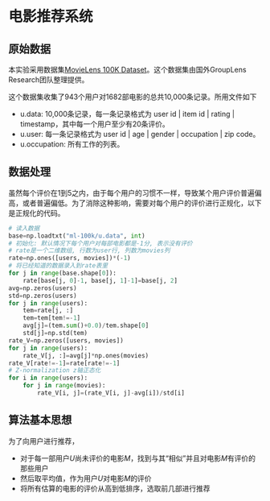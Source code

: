 # 电影推荐系统

## 原始数据

本实验采用数据集[MovieLens 100K Dataset](http://grouplens.org/datasets/movielens/)。这个数据集由国外GroupLens Research团队整理提供。 

这个数据集收集了943个用户对1682部电影的总共10,000条记录。所用文件如下

- u.data: 10,000条记录，每一条记录格式为 user id | item id | rating | timestamp，其中每一个用户至少有20条评价。
- u.user: 每一条记录格式为 user id | age | gender | occupation | zip code。
- u.occupation: 所有工作的列表。



## 数据处理

虽然每个评价在1到5之内，由于每个用户的习惯不一样，导致某个用户评价普遍偏高，或者普遍偏低。为了消除这种影响，需要对每个用户的评价进行正规化，以下是正规化的代码。

```python
# 读入数据
base=np.loadtxt("ml-100k/u.data", int)
# 初始化: 默认情况下每个用户对每部电影都是-1分, 表示没有评价
# rate是一个二维数组, 行数为user行, 列数为movies列
rate=np.ones([users, movies])*(-1)
# 将已经知道的数据录入到rate表里
for j in range(base.shape[0]):
    rate[base[j, 0]-1, base[j, 1]-1]=base[j, 2]
avg=np.zeros(users)
std=np.zeros(users)
for j in range(users):
    tem=rate[j, :]
    tem=tem[tem!=-1]
    avg[j]=(tem.sum()+0.0)/tem.shape[0]
    std[j]=np.std(tem)
rate_V=np.zeros([users, movies])
for j in range(users):
    rate_V[j, :]=avg[j]*np.ones(movies)
rate_V[rate!=-1]=rate[rate!=-1]
# Z-normalization z轴正态化
for i in range(users):
    for j in range(movies):
        rate_V[i, j]=(rate_V[i, j]-avg[i])/std[i]
```



## 算法基本思想

为了向用户进行推荐，

* 对于每一部用户$U$尚未评价的电影$M$，找到与其“相似”并且对电影$M$有评价的那些用户
* 然后取平均值，作为用户$U$对电影$M$的评价
* 将所有估算的电影的评价从高到低排序，选取前几部进行推荐
